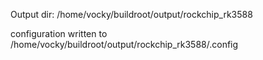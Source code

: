 Output dir: /home/vocky/buildroot/output/rockchip_rk3588

configuration written to /home/vocky/buildroot/output/rockchip_rk3588/.config